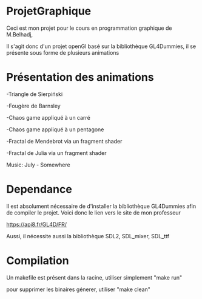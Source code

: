 # ProjetGraphique

Ceci est mon projet pour le cours en programmation graphique de M.Belhadj,

Il s'agit donc d'un projet openGl basé sur la bibliothèque GL4Dummies, il se présente sous forme de plusieurs animations

# Présentation des animations

-Triangle de Sierpiński

-Fougère de Barnsley

-Chaos game appliqué à un carré

-Chaos game appliqué à un pentagone

-Fractal de Mendebrot via un fragment shader

-Fractal de Julia via un fragment shader



Music: July - Somewhere

# Dependance

Il est absolument nécessaire de d'installer la bibliothèque GL4Dummies afin de compiler le projet.
Voici donc le lien vers le site de mon professeur

https://api8.fr/GL4D/FR/

Aussi, il nécessite aussi la bibliothèque SDL2, SDL_mixer, SDL_ttf



# Compilation

Un makefile est présent dans la racine, utiliser simplement "make run"

pour supprimer les binaires génerer, utiliser "make clean"